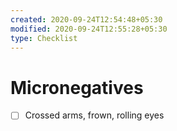 ```yaml
---
created: 2020-09-24T12:54:48+05:30
modified: 2020-09-24T12:55:28+05:30
type: Checklist
---
```


# Micronegatives

- [ ] Crossed arms, frown, rolling eyes